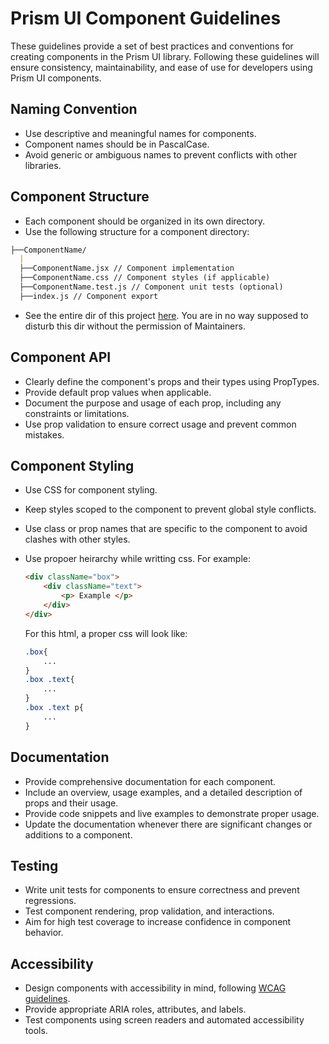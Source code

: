 # Prism UI Component Guidelines

These guidelines provide a set of best practices and conventions for creating components in the Prism UI library. Following these guidelines will ensure consistency, maintainability, and ease of use for developers using Prism UI components.

## Naming Convention

- Use descriptive and meaningful names for components.
- Component names should be in PascalCase.
- Avoid generic or ambiguous names to prevent conflicts with other libraries.

## Component Structure

- Each component should be organized in its own directory.
- Use the following structure for a component directory:

```md
├──ComponentName/  
  |  
  ├──ComponentName.jsx // Component implementation  
  ├──ComponentName.css // Component styles (if applicable)  
  ├──ComponentName.test.js // Component unit tests (optional)
  ├──index.js // Component export
```

- See the entire dir of this project [here](https://github.com/DugarRishab/prism-ui/blob/main/_dir.md). You are in no way supposed to disturb this dir without the permission of Maintainers.
  
## Component API

- Clearly define the component's props and their types using PropTypes.
- Provide default prop values when applicable.
- Document the purpose and usage of each prop, including any constraints or limitations.
- Use prop validation to ensure correct usage and prevent common mistakes.

## Component Styling

- Use CSS for component styling.
- Keep styles scoped to the component to prevent global style conflicts.
- Use class or prop names that are specific to the component to avoid clashes with other styles.
- Use propoer heirarchy while writting css.  For example: 

	```html
	<div className="box">
		<div className="text">
			<p> Example </p>
		</div>
	</div>
	```

	For this html, a proper css will look like:

	```css
	.box{
		...
	}
	.box .text{
		...
	}
	.box .text p{
		...
	}
	```


## Documentation

- Provide comprehensive documentation for each component.
- Include an overview, usage examples, and a detailed description of props and their usage.
- Provide code snippets and live examples to demonstrate proper usage.
- Update the documentation whenever there are significant changes or additions to a component.

## Testing

- Write unit tests for components to ensure correctness and prevent regressions.
- Test component rendering, prop validation, and interactions.
- Aim for high test coverage to increase confidence in component behavior.

## Accessibility

- Design components with accessibility in mind, following [WCAG guidelines](https://guides.cuny.edu/accessibility/whyitmatters#:~:text=WCAG%202.0%20is%20based%20on,operable%2C%20understandable%2C%20and%20robust.).
- Provide appropriate ARIA roles, attributes, and labels.
- Test components using screen readers and automated accessibility tools.
